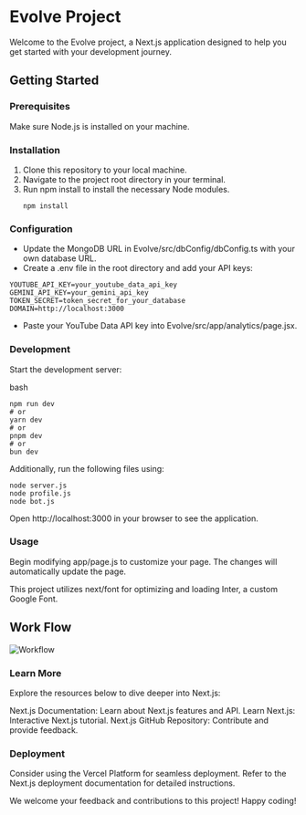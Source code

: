 # Evolve Project

Welcome to the Evolve project, a Next.js application designed to help you get started with your development journey.

## Getting Started

### Prerequisites
Make sure Node.js is installed on your machine.

### Installation
1. Clone this repository to your local machine.
2. Navigate to the project root directory in your terminal.
3. Run npm install to install the necessary Node modules.
   ```
   npm install
   ```

### Configuration
- Update the MongoDB URL in Evolve/src/dbConfig/dbConfig.ts with your own database URL.
- Create a .env file in the root directory and add your API keys:
```
YOUTUBE_API_KEY=your_youtube_data_api_key
GEMINI_API_KEY=your_gemini_api_key
TOKEN_SECRET=token_secret_for_your_database
DOMAIN=http://localhost:3000
```
- Paste your YouTube Data API key into Evolve/src/app/analytics/page.jsx.


### Development

Start the development server:

bash
```
npm run dev
# or
yarn dev
# or
pnpm dev
# or
bun dev

```

Additionally, run the following files using:

```
node server.js
node profile.js
node bot.js
```

Open http://localhost:3000 in your browser to see the application.

### Usage

Begin modifying app/page.js to customize your page. The changes will automatically update the page.

This project utilizes next/font for optimizing and loading Inter, a custom Google Font.

## Work Flow
![Workflow](https://github.com/Anurag-Gaddamwar/Evolve/assets/123613177/ea3ba3d1-82fe-46d1-8e3c-d1fe4ffbb96a)

### Learn More

Explore the resources below to dive deeper into Next.js:

Next.js Documentation: Learn about Next.js features and API.
Learn Next.js: Interactive Next.js tutorial.
Next.js GitHub Repository: Contribute and provide feedback.

### Deployment
Consider using the Vercel Platform for seamless deployment. Refer to the Next.js deployment documentation for detailed instructions.

We welcome your feedback and contributions to this project! Happy coding!
